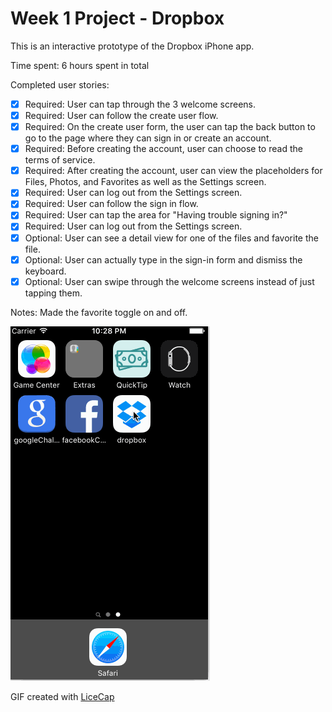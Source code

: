 # Week 1 Project - Dropbox

This is an interactive prototype of the Dropbox iPhone app.

Time spent: 6 hours spent in total

Completed user stories:

* [x] Required: User can tap through the 3 welcome screens.
* [x] Required: User can follow the create user flow.
* [x] Required: On the create user form, the user can tap the back button to go to the page where they can sign in or create an account.
* [x] Required: Before creating the account, user can choose to read the terms of service.
* [x] Required: After creating the account, user can view the placeholders for Files, Photos, and Favorites as well as the Settings screen.
* [x] Required: User can log out from the Settings screen.
* [x] Required: User can follow the sign in flow.
* [x] Required: User can tap the area for "Having trouble signing in?"
* [x] Required: User can log out from the Settings screen.
* [x] Optional: User can see a detail view for one of the files and favorite the file.
* [x] Optional: User can actually type in the sign-in form and dismiss the keyboard.
* [x] Optional: User can swipe through the welcome screens instead of just tapping them.

Notes: Made the favorite toggle on and off.

![Video Walkthrough](dropbox_demo.gif)

GIF created with [LiceCap](http://www.cockos.com/licecap/)
